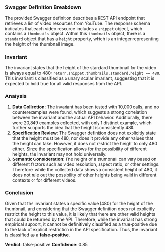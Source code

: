 ### Swagger Definition Breakdown
The provided Swagger definition describes a REST API endpoint that retrieves a list of video resources from YouTube. The response schema indicates that each video resource includes a `snippet` object, which contains a `thumbnails` object. Within this `thumbnails` object, there is a `standard` object that has a `height` property, which is an integer representing the height of the thumbnail image.

### Invariant
The invariant states that the height of the standard thumbnail for the video is always equal to 480: `return.snippet.thumbnails.standard.height == 480`. This invariant is classified as a unary scalar invariant, suggesting that it is expected to hold true for all valid responses from the API.

### Analysis
1. **Data Collection**: The invariant has been tested with 10,000 calls, and no counterexamples were found, which suggests a strong correlation between the invariant and the actual API behavior. Additionally, there were 20,849 examples collected, with only 1 distinct example, which further supports the idea that the height is consistently 480.
2. **Specification Review**: The Swagger definition does not explicitly state that the height must be 480, nor does it provide any other values that the height can take. However, it does not restrict the height to only 480 either. Since the specification allows for the possibility of different heights, the invariant may not hold universally.
3. **Semantic Consideration**: The height of a thumbnail can vary based on different factors such as video resolution, aspect ratio, or other settings. Therefore, while the collected data shows a consistent height of 480, it does not rule out the possibility of other heights being valid in different contexts or for different videos.

### Conclusion
Given that the invariant states a specific value (480) for the height of the thumbnail, and considering that the Swagger definition does not explicitly restrict the height to this value, it is likely that there are other valid heights that could be returned by the API. Therefore, while the invariant has strong empirical support, it cannot be definitively classified as a true-positive due to the lack of explicit restriction in the API specification. Thus, the invariant is classified as a **false-positive**.

**Verdict**: false-positive
**Confidence**: 0.85
